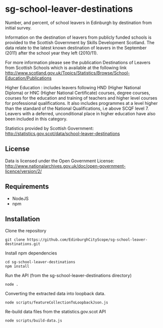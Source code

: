 # sg-school-leaver-destinations
Number, and percent, of school leavers in Edinburgh by destination from initial survey.

Information on the destination of leavers from publicly funded schools is provided to the Scottish Government by Skills Development Scotland. The data relate to the latest known destination of leavers in the September (2011) after the school year they left (2010/11).

For more information please see the publication Destinations of Leavers from Scottish Schools which is available at the following link http://www.scotland.gov.uk/Topics/Statistics/Browse/School-Education/Publications

Higher Education : includes leavers following HND (Higher National Diploma) or HNC (Higher National Certificate) courses, degree courses, courses for the education and training of teachers and higher level courses for professional qualifications. It also includes programmes at a level higher than the standard of the National Qualifications, i.e above SCQF level 7. Leavers with a deferred, unconditional place in higher education have also been included in this category.

Statistics provided by Scottish Government:  http://statistics.gov.scot/data/school-leaver-destinations

## License

Data is licensed under the Open Government License: http://www.nationalarchives.gov.uk/doc/open-government-licence/version/2/

## Requirements

- NodeJS
- npm

## Installation

Clone the repository

```
git clone https://github.com/EdinburghCityScope/sg-school-leaver-destinations.git
```

Install npm dependencies

```
cd sg-school-leaver-destinations
npm install
```

Run the API (from the sg-school-leaver-destinations directory)

```
node .
```

Converting the extracted data into loopback data.

```
node scripts/featureCollectionToLoopbackJson.js
```

Re-build data files from the statistics.gov.scot API

```
node scripts/build-data.js
```

